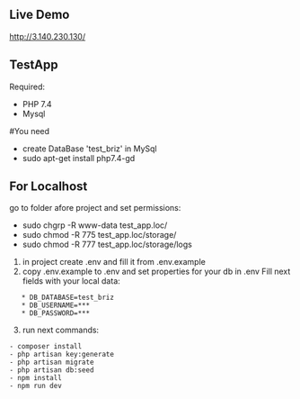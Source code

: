 ## Live Demo

http://3.140.230.130/

## TestApp

Required:
- PHP 7.4
- Mysql

#You need
- create DataBase 'test_briz' in MySql
- sudo apt-get install php7.4-gd

## For Localhost

go to folder afore project and set permissions:
- sudo chgrp -R www-data test_app.loc/
- sudo chmod -R 775 test_app.loc/storage/
- sudo chmod -R 777 test_app.loc/storage/logs

1) in project create .env and fill it from .env.example
2) copy .env.example to .env and set properties for your db
in .env Fill next fields with your local data:
```
   * DB_DATABASE=test_briz
   * DB_USERNAME=***
   * DB_PASSWORD=***
```
3) run next commands:
```
- composer install
- php artisan key:generate
- php artisan migrate
- php artisan db:seed
- npm install
- npm run dev
```


